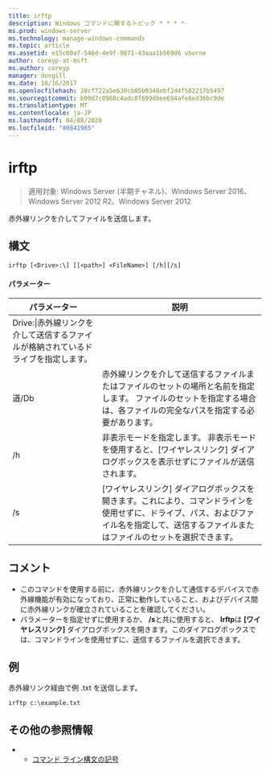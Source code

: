 ```yaml
---
title: irftp
description: Windows コマンドに関するトピック * * * *-
ms.prod: windows-server
ms.technology: manage-windows-commands
ms.topic: article
ms.assetid: e15c60a7-546d-4e9f-9871-43aaa1b569d6 vhorne
author: coreyp-at-msft
ms.author: coreyp
manager: dongill
ms.date: 10/16/2017
ms.openlocfilehash: 28cf722a5e630cb05b0348ebf2d4f582217b5497
ms.sourcegitcommit: b00d7c8968c4adc8f699dbee694afe6ed36bc9de
ms.translationtype: MT
ms.contentlocale: ja-JP
ms.lasthandoff: 04/08/2020
ms.locfileid: "80841985"
---
```

# <a name="irftp"></a>irftp

>適用対象: Windows Server (半期チャネル)、Windows Server 2016、Windows Server 2012 R2、Windows Server 2012

赤外線リンクを介してファイルを送信します。    
## <a name="syntax"></a>構文  
```  
irftp [<Drive>:\] [[<path>] <FileName>] [/h][/s]  
```  

#### <a name="parameters"></a>パラメーター  
|パラメーター|説明|  
|-------|--------|  
|Drive:\|赤外線リンクを介して送信するファイルが格納されているドライブを指定します。|  
|道/Db|赤外線リンクを介して送信するファイルまたはファイルのセットの場所と名前を指定します。 ファイルのセットを指定する場合は、各ファイルの完全なパスを指定する必要があります。|  
|/h|非表示モードを指定します。 非表示モードを使用すると、[ワイヤレスリンク] ダイアログボックスを表示せずにファイルが送信されます。|  
|/s|[ワイヤレスリンク] ダイアログボックスを開きます。これにより、コマンドラインを使用せずに、ドライブ、パス、およびファイル名を指定して、送信するファイルまたはファイルのセットを選択できます。|  

## <a name="remarks"></a>コメント  
-   このコマンドを使用する前に、赤外線リンクを介して通信するデバイスで赤外線機能が有効になっており、正常に動作していること、およびデバイス間に赤外線リンクが確立されていることを確認してください。  
-   パラメーターを指定せずに使用するか、 **/s**と共に使用すると、 **Irftp**は **[ワイヤレスリンク]** ダイアログボックスを開きます。このダイアログボックスでは、コマンドラインを使用せずに、送信するファイルを選択できます。  

## <a name="examples"></a><a name=BKMK_Examples></a>例  
赤外線リンク経由で例 .txt を送信します。  
```  
irftp c:\example.txt  
```  

## <a name="additional-references"></a>その他の参照情報  
-   - [コマンド ライン構文の記号](command-line-syntax-key.md)  
